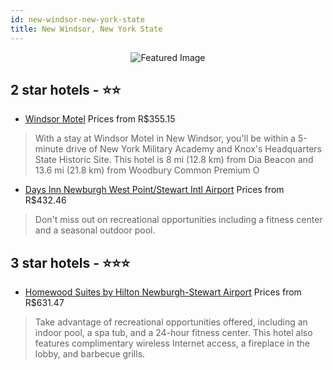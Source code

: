 ```yaml
---
id: new-windsor-new-york-state
title: New Windsor, New York State
---
```


<center><img src="https://i.travelapi.com/hotels/3000000/2820000/2814400/2814379/e4bf46ac_b.jpg" alt="Featured Image" /></center>


##  2 star hotels - ⭐️⭐️

-    [Windsor Motel](https://us.hurb.com/hotels/new-windsor/windsor-motel-JNP-JP236157?cmp=18055) Prices from R$355.15
   > With a stay at Windsor Motel in New Windsor, you'll be within a 5-minute drive of New York Military Academy and Knox's Headquarters State Historic Site. This hotel is 8 mi (12.8 km) from Dia Beacon and 13.6 mi (21.8 km) from Woodbury Common Premium O
-    [Days Inn Newburgh West Point/Stewart Intl Airport](https://us.hurb.com/hotels/new-windsor/days-inn-newburgh-west-point-stewart-intl-airport-JNP-JP847318?cmp=18055) Prices from R$432.46
   > Don't miss out on recreational opportunities including a fitness center and a seasonal outdoor pool.

##  3 star hotels - ⭐️⭐️⭐️

-    [Homewood Suites by Hilton Newburgh-Stewart Airport](https://us.hurb.com/hotels/new-windsor/homewood-suites-by-hilton-newburgh-stewart-airport-JNP-JP198752?cmp=18055) Prices from R$631.47
   > Take advantage of recreational opportunities offered, including an indoor pool, a spa tub, and a 24-hour fitness center. This hotel also features complimentary wireless Internet access, a fireplace in the lobby, and barbecue grills.
